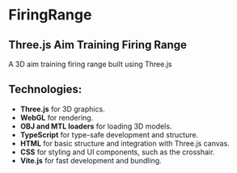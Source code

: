 # FiringRange

## Three.js Aim Training Firing Range

A 3D aim training firing range built using Three.js

## Technologies:
- **Three.js** for 3D graphics.
- **WebGL** for rendering.
- **OBJ and MTL loaders** for loading 3D models.
- **TypeScript** for type-safe development and structure.
- **HTML** for basic structure and integration with Three.js canvas.
- **CSS** for styling and UI components, such as the crosshair.
- **Vite.js** for fast development and bundling.
